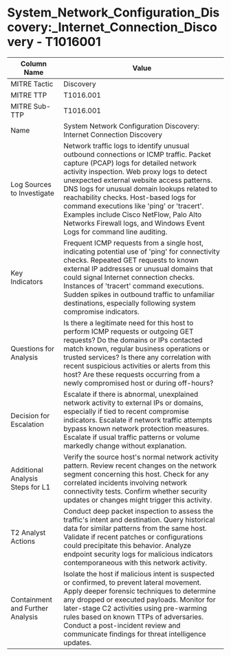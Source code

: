 # System_Network_Configuration_Discovery:_Internet_Connection_Discovery - T1016001

| Column Name | Value |
|-------------|-------|
| MITRE Tactic | Discovery |
| MITRE TTP | T1016.001 |
| MITRE Sub-TTP | T1016.001 |
| Name | System Network Configuration Discovery: Internet Connection Discovery |
| Log Sources to Investigate | Network traffic logs to identify unusual outbound connections or ICMP traffic. Packet capture (PCAP) logs for detailed network activity inspection. Web proxy logs to detect unexpected external website access patterns. DNS logs for unusual domain lookups related to reachability checks. Host-based logs for command executions like 'ping' or 'tracert'. Examples include Cisco NetFlow, Palo Alto Networks Firewall logs, and Windows Event Logs for command line auditing. |
| Key Indicators | Frequent ICMP requests from a single host, indicating potential use of 'ping' for connectivity checks. Repeated GET requests to known external IP addresses or unusual domains that could signal Internet connection checks. Instances of 'tracert' command executions. Sudden spikes in outbound traffic to unfamiliar destinations, especially following system compromise indicators. |
| Questions for Analysis | Is there a legitimate need for this host to perform ICMP requests or outgoing GET requests? Do the domains or IPs contacted match known, regular business operations or trusted services? Is there any correlation with recent suspicious activities or alerts from this host? Are these requests occurring from a newly compromised host or during off-hours? |
| Decision for Escalation | Escalate if there is abnormal, unexplained network activity to external IPs or domains, especially if tied to recent compromise indicators. Escalate if network traffic attempts bypass known network protection measures. Escalate if usual traffic patterns or volume markedly change without explanation. |
| Additional Analysis Steps for L1 | Verify the source host's normal network activity pattern. Review recent changes on the network segment concerning this host. Check for any correlated incidents involving network connectivity tests. Confirm whether security updates or changes might trigger this activity. |
| T2 Analyst Actions | Conduct deep packet inspection to assess the traffic's intent and destination. Query historical data for similar patterns from the same host. Validate if recent patches or configurations could precipitate this behavior. Analyze endpoint security logs for malicious indicators contemporaneous with this network activity. |
| Containment and Further Analysis | Isolate the host if malicious intent is suspected or confirmed, to prevent lateral movement. Apply deeper forensic techniques to determine any dropped or executed payloads. Monitor for later-stage C2 activities using pre-warming rules based on known TTPs of adversaries. Conduct a post-incident review and communicate findings for threat intelligence updates. |

